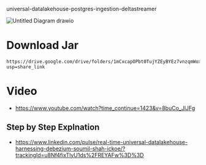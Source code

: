
universal-datalakehouse-postgres-ingestion-deltastreamer

![Untitled Diagram drawio](https://github.com/soumilshah1995/universal-datalakehouse-postgres-ingestion-deltastreamer/assets/39345855/644128c0-1c07-4b95-b7ed-b342dd0cda38)


# Download Jar 
```
https://drive.google.com/drive/folders/1mCxcapOPbt0TujYZEyBYEz7vnzqmWoxW?usp=share_link
```

# Video
* https://www.youtube.com/watch?time_continue=1423&v=8buCo_JlJFg

## Step by Step Explnation 
* https://www.linkedin.com/pulse/real-time-universal-datalakehouse-harnessing-debezium-soumil-shah-ickoe/?trackingId=u8Nf4fixTlyU1ds%2FREYAFw%3D%3D
